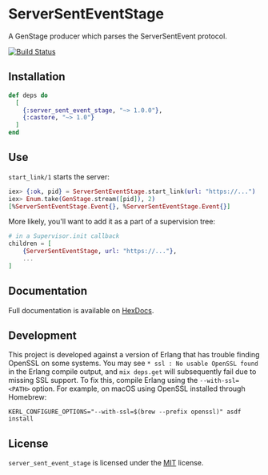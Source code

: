 # ServerSentEventStage

A GenStage producer which parses the ServerSentEvent protocol.

[![Build Status](https://github.com/mbta/server_sent_event_stage/actions/workflows/elixir.yml/badge.svg)](https://github.com/mbta/server_sent_event_stage/actions/workflows/elixir.yml)

## Installation

```elixir
def deps do
  [
    {:server_sent_event_stage, "~> 1.0.0"},
    {:castore, "~> 1.0"}
  ]
end
```

## Use

`start_link/1` starts the server:

```elixir
iex> {:ok, pid} = ServerSentEventStage.start_link(url: "https://...")
iex> Enum.take(GenStage.stream([pid]), 2)
[%ServerSentEventStage.Event{}, %ServerSentEventStage.Event{}]
```

More likely, you'll want to add it as a part of a supervision tree:

```elixir
# in a Supervisor.init callback
children = [
    {ServerSentEventStage, url: "https://..."},
    ...
]
```

## Documentation

Full documentation is available on [HexDocs](https://hexdocs.pm/server_sent_event_stage/).

## Development

This project is developed against a version of Erlang that has trouble finding
OpenSSL on some systems. You may see `* ssl : No usable OpenSSL found` in the
Erlang compile output, and `mix deps.get` will subsequently fail due to missing
SSL support. To fix this, compile Erlang using the `--with-ssl=<PATH>` option.
For example, on macOS using OpenSSL installed through Homebrew:

    KERL_CONFIGURE_OPTIONS="--with-ssl=$(brew --prefix openssl)" asdf install

## License

`server_sent_event_stage` is licensed under the [MIT](LICENSE) license.
